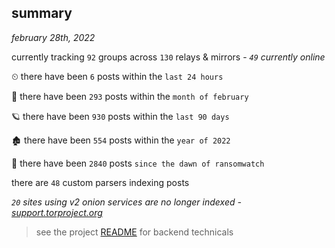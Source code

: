 
## summary
_february 28th, 2022_

currently tracking `92` groups across `130` relays & mirrors - _`49` currently online_

⏲ there have been `6` posts within the `last 24 hours`

🦈 there have been `293` posts within the `month of february`

🪐 there have been `930` posts within the `last 90 days`

🏚 there have been `554` posts within the `year of 2022`

🦕 there have been `2840` posts `since the dawn of ransomwatch`

there are `48` custom parsers indexing posts

_`20` sites using v2 onion services are no longer indexed - [support.torproject.org](https://support.torproject.org/onionservices/v2-deprecation/)_

> see the project [README](https://github.com/thetanz/ransomwatch#ransomwatch--) for backend technicals
